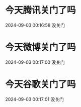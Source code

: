 # 今天腾讯关门了吗

2024-09-03 00:16:58 没关门

# 今天微博关门了吗

2024-09-03 00:17:00 没关门

# 今天谷歌关门了吗

2024-09-03 00:17:01 没关门

